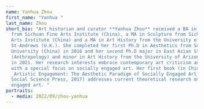 ```yaml
---
name: Yanhua Zhou
first_name: "Yanhua "
last_name: Zhou
short_bio: "Art historian and curator **Yanhua Zhou** received a BA in Sculpture
  from Sichuan Fine Arts Institute (China), a MA in Sculpture from Sichuan Fine
  Arts Institute (China) and a MA in Art History from the University of
  St-Andrews (U.K.). She completed her first Ph.D in Aesthetics from Southwest
  University (China) in 2016 and her second Ph.D major in East Asian Studies
  (Anthropology) and minor in Art History from the University of Arizona (U.S.)
  in 2021. Her research interests embrace contemporary art criticism and theory
  with a special focus on socially engaged art. Her first book (in Chinese)
  _Artistic Engagement: The Aesthetic Paradigm of Socially Engaged Art_ (China
  Social Science Press, 2017) addresses current theoretical research on socially
  engaged art. "
portraits:
  - media: 2022/09/zhou-yanhua
---
```

